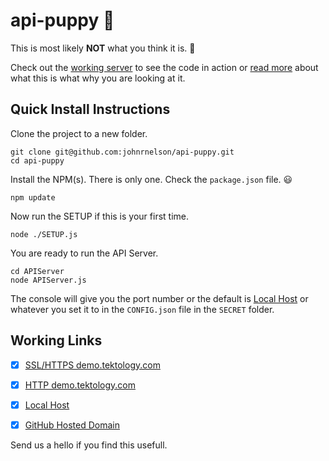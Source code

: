 # api-puppy :dog:

This is most likely **NOT** what you think it is. :thinking:

Check out the [working server](https://demo.tektology.com/) to see the code in action or
[read more](https://api-puppy.johnrnelson.com/) about what this is what why you are looking at it.

## Quick Install Instructions
Clone the project to a new folder.

    git clone git@github.com:johnrnelson/api-puppy.git
    cd api-puppy

Install the NPM(s). There is only one. Check the `package.json` file. :smiley:

    npm update

Now run the SETUP if this is your first time.

    node ./SETUP.js
 
You are ready to run the API Server. 

    cd APIServer
    node APIServer.js

The console will give you the port number or the default is 
[Local Host](http://0.0.0.0:9080) or whatever you set it to in the 
`CONFIG.json` file in the `SECRET` folder. 



## Working Links
- [x] [SSL/HTTPS demo.tektology.com](https://demo.tektology.com/)  
- [x] [HTTP demo.tektology.com](http://demo.tektology.com/)
- [x] [Local Host](http://0.0.0.0:9080) 
- [x] [GitHub Hosted Domain](https://api-puppy.johnrnelson.com/)

 
Send us a hello if you find this usefull. 


